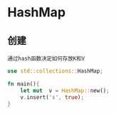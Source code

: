 # HashMap

## 创建

```
通过hash函数决定如何存放K和V
```

```rust
use std::collections::HashMap;

fn main(){
    let mut  v = HashMap::new();
    v.insert('s', true);
}
```